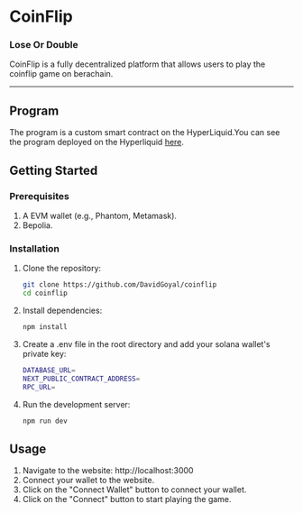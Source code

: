 # **CoinFlip**

### Lose Or Double

CoinFlip is a fully decentralized platform that allows users to play the coinflip game on berachain.

---

## **Program**

The program is a custom smart contract on the HyperLiquid.You can see the program deployed on the Hyperliquid [here](https://testnet.purrsec.com/address/0xcf0d0d6973cad2f7acf414a04b5d33484d3b99cb).

## **Getting Started**

### **Prerequisites**

1. A EVM wallet (e.g., Phantom, Metamask).
2. Bepolia.

### **Installation**

1. Clone the repository:
   ```bash
   git clone https://github.com/DavidGoyal/coinflip
   cd coinflip
   ```
2. Install dependencies:
   ```bash
   npm install
   ```
3. Create a .env file in the root directory and add your solana wallet's private key:
   ```bash
   DATABASE_URL=
   NEXT_PUBLIC_CONTRACT_ADDRESS=
   RPC_URL=
   ```
4. Run the development server:
   ```bash
   npm run dev
   ```

## **Usage**

1. Navigate to the website: http://localhost:3000
2. Connect your wallet to the website.
3. Click on the "Connect Wallet" button to connect your wallet.
4. Click on the "Connect" button to start playing the game.

